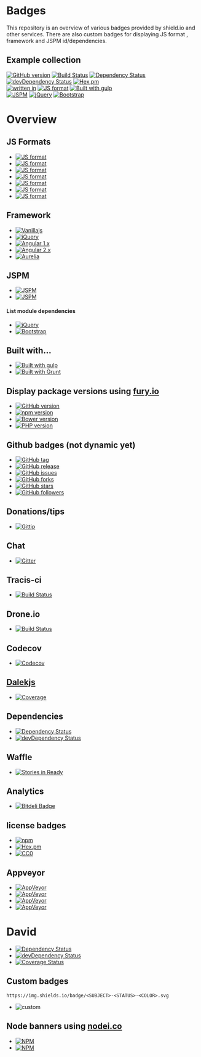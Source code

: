 # Badges

This repository is an overview of various badges provided by shield.io and other services.
There are also custom badges for displaying JS format , framework and JSPM id/dependencies.

## Example collection  

[![GitHub version](https://badge.fury.io/gh/distros%2Feyecon-bootstrap-slider.svg?style=flat-square)](http://badge.fury.io/gh/distros%2Feyecon-bootstrap-slider)
[![Build Status](https://travis-ci.org/distros/eyecon-bootstrap-slider.svg?branch=master&style=flat-square)](https://travis-ci.org/distros/eyecon-bootstrap-slider)
[![Dependency Status](https://david-dm.org/distros/eyecon-bootstrap-slider.svg?style=flat-square)](https://david-dm.org/distros/eyecon-bootstrap-slider)
[![devDependency Status](https://david-dm.org/distros/eyecon-bootstrap-slider/dev-status.svg?style=flat-square)](https://david-dm.org/distros/eyecon-bootstrap-slider#info=devDependencies)
[![Hex.pm](https://img.shields.io/hexpm/l/plug.svg?style=flat-square)]()  
[![written in](https://img.shields.io/badge/written_in-jQuery-blue.svg?style=flat-square)](http://www.jquery.com)
[![JS format](https://img.shields.io/badge/JS_format-global-lightgrey.svg?style=flat-square)](https://developer.mozilla.org/en-US/docs/Web/JavaScript)
[![Built with gulp](http://img.shields.io/badge/built%20with-gulp.js-red.svg?style=flat-square)](http://gulpjs.com/)  
[![JSPM](https://img.shields.io/badge/JSPM-eyecon--bootstrap--slider-db772b.svg?style=flat-square)](http://jspm.io)
[![jQuery](https://img.shields.io/badge/jquery-*-db772b.svg?style=flat-square)](https://github.com/components/jquery)
[![Bootstrap](https://img.shields.io/badge/bootstrap-^3.3.5-db772b.svg?style=flat-square)](https://github.com/twbs/bootstrap)


# Overview

## JS Formats

- [![JS format](https://img.shields.io/badge/JS_format-global-lightgrey.svg?style=flat-square)](https://developer.mozilla.org/en-US/docs/Web/JavaScript)
- [![JS format](https://img.shields.io/badge/JS_format-amd-blue.svg?style=flat-square)](http://requirejs.org/docs/whyamd.html)
- [![JS format](https://img.shields.io/badge/JS_format-coffeescript-97552c.svg?style=flat-square)](http://coffeescript.org/)
- [![JS format](https://img.shields.io/badge/JS_format-cjs-green.svg?style=flat-square)](http://wiki.commonjs.org/wiki/CommonJS)
- [![JS format](https://img.shields.io/badge/JS_format-es6-orange.svg?style=flat-square)](http://www.ecmascript.org/)
- [![JS format](https://img.shields.io/badge/JS_format-atscript-red.svg?style=flat-square)](http://en.wikipedia.org/wiki/AtScript)
- [![JS format](https://img.shields.io/badge/JS_format-typescript-0074c1.svg?style=flat-square)](http://www.typescriptlang.org/)

## Framework

- [![Vanillajs](https://img.shields.io/badge/written_in-Vanillajs-orange.svg?style=flat-square)](http://vanilla-js.com/)
- [![jQuery](https://img.shields.io/badge/written_in-jQuery-blue.svg?style=flat-square)](http://jquery.com/)
- [![Angular 1.x](https://img.shields.io/badge/written_in-Angular_1.x-red.svg?style=flat-square)](https://angularjs.org/)
- [![Angular 2.x](https://img.shields.io/badge/written_in-Angular_2.x-red.svg?style=flat-square)](https://angularjs.org/)
- [![Aurelia](https://img.shields.io/badge/written_in-Aurelia-92278F.svg?style=flat-square)](http://aurelia.io)

## JSPM

- [![JSPM](https://img.shields.io/badge/JSPM-eyecon--bootstrap--slider-db772b.svg?style=flat-square)](http://jspm.io)
- [![JSPM](https://img.shields.io/badge/JSPM-github:distros/eyecon--bootstrap--slider-db772b.svg?style=flat-square)](http://jspm.io)

#### List module dependencies

- [![jQuery](https://img.shields.io/badge/jquery-*-db772b.svg?style=flat-square)](https://github.com/components/jquery)
- [![Bootstrap](https://img.shields.io/badge/bootstrap-^3.3.5-db772b.svg?style=flat-square)](https://github.com/twbs/bootstrap)

## Built with...

- [![Built with gulp](http://img.shields.io/badge/built%20with-gulp.js-red.svg?style=flat-square)](http://gulpjs.com/)
- [![Built with Grunt](https://cdn.gruntjs.com/builtwith.png)](http://gruntjs.com/)

## Display package versions using [fury.io](https://fury.io)

- [![GitHub version](https://badge.fury.io/gh/jspm%2Fjspm-cli.svg?style=flat-square)](http://badge.fury.io/gh/jspm%2Fjspm-cli)
- [![npm version](https://badge.fury.io/js/jspm.svg?style=flat-square)](http://badge.fury.io/js/jspm)
- [![Bower version](https://badge.fury.io/bo/jquery-ui.svg?style=flat-square)](http://badge.fury.io/bo/jquery-ui)
- [![PHP version](https://badge.fury.io/ph/composer%2Fcomposer.svg?style=flat-square)](http://badge.fury.io/ph/composer%2Fcomposer)

## Github badges (not dynamic yet)

- [![GitHub tag](https://img.shields.io/github/tag/distros/eyecon-bootstrap-slider.svg?style=flat-square)]()
- [![GitHub release](https://img.shields.io/github/release/qubyte/rubidium.svg?style=flat-square)]()
- [![GitHub issues](https://img.shields.io/github/issues/badges/shields.svg?style=flat-square)]()
- [![GitHub forks](https://img.shields.io/github/forks/badges/shields.svg?style=flat-square)]()
- [![GitHub stars](https://img.shields.io/github/stars/badges/shields.svg?style=flat-square)]()
- [![GitHub followers](https://img.shields.io/github/followers/espadrine.svg?style=flat-square)]()

## Donations/tips

- [![Gittip](http://img.shields.io/gittip/shields.svg?style=flat-square)](https://www.gittip.com/Shields/)

## Chat

- [![Gitter](https://badges.gitter.im/Join%20Chat.svg?style=flat-square)](https://gitter.im/jspm/jspm?utm_source=badge&utm_medium=badge&utm_campaign=pr-badge&utm_content=badge)

## Tracis-ci

- [![Build Status](https://travis-ci.org/dalekjs/dalek.svg?style=flat-square)](https://travis-ci.org/dalekjs/dalek)

## Drone.io

- [![Build Status](https://drone.io/github.com/dalekjs/dalek/status.png)](https://drone.io/github.com/dalekjs/dalek/latest)

## Codecov

- [![Codecov](https://img.shields.io/codecov/c/github/codecov/example-python.svg?style=flat-square)]()

## [Dalekjs](http://dalekjs.com/)

- [![Coverage](http://dalekjs.com/package/dalekjs/master/coverage/coverage.png)](http://dalekjs.com/package/dalekjs/master/coverage/index.html)

## Dependencies

- [![Dependency Status](https://david-dm.org/dalekjs/dalek.svg?style=flat-square)](https://david-dm.org/dalekjs/dalek)
- [![devDependency Status](https://david-dm.org/dalekjs/dalek/dev-status.svg?style=flat-square)](https://david-dm.org/dalekjs/dalek#info=devDependencies)

## Waffle

- [![Stories in Ready](https://badge.waffle.io/dalekjs/dalek.svg?label=ready)](https://waffle.io/dalekjs/dalek)

## Analytics

- [![Bitdeli Badge](https://d2weczhvl823v0.cloudfront.net/dalekjs/dalek/trend.png)](https://bitdeli.com/free "Bitdeli Badge")

## license badges

- [![npm](https://img.shields.io/npm/l/express.svg?style=flat-square)]()
- [![Hex.pm](https://img.shields.io/hexpm/l/plug.svg?style=flat-square)]()
- [![CC0](http://i.creativecommons.org/p/zero/1.0/88x31.png)](http://creativecommons.org/publicdomain/zero/1.0/)

## Appveyor

- [![AppVeyor](https://img.shields.io/appveyor/ci/gruntjs/grunt.svg?style=flat-square)]()
- [![AppVeyor](https://ci.appveyor.com/api/projects/status/32r7s2skrgm9ubva?svg=true&passingText=master%20-%20OK)]()
- [![AppVeyor](https://ci.appveyor.com/api/projects/status/github/gruntjs/grunt?branch=master&amp;svg=true)]()
- [![AppVeyor](https://ci.appveyor.com/api/projects/status/32r7s2skrgm9ubva?svg=true)]()

# David

- [![Dependency Status](https://img.shields.io/david/jshint/jshint.svg?style=flat)](https://david-dm.org/jspm/jspm-cli)
- [![devDependency Status](https://img.shields.io/david/dev/jshint/jshint.svg?style=flat)](https://david-dm.org/jshint/jshint#info=devDependencies)
- [![Coverage Status](https://img.shields.io/coveralls/jshint/jshint.svg?style=flat)](https://coveralls.io/r/jshint/jshint?branch=master)

## Custom badges

	https://img.shields.io/badge/<SUBJECT>-<STATUS>-<COLOR>.svg

- ![custom](https://img.shields.io/badge/awesomeness-high-red.svg)

## Node banners using [nodei.co](https://nodei.co)

- [![NPM](https://nodei.co/npm/dalekjs.png)](https://nodei.co/npm/dalekjs/)
- [![NPM](https://nodei.co/npm-dl/dalekjs.png)](https://nodei.co/npm/dalekjs/)
